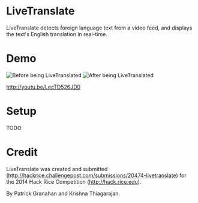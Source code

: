 LiveTranslate
=============
LiveTranslate detects foreign language text from a video feed, and displays the text's English translation in real-time.

Demo
====
![Before being LiveTranslated](https://i.ytimg.com/vi/LecTD526JD0/0.jpg?time=1410897238848)
![After being LiveTranslated](https://i.ytimg.com/vi/LecTD526JD0/0.jpg?time=1410897424149)

http://youtu.be/LecTD526JD0

Setup
=====

TODO

Credit
======
LiveTranslate was created and submitted (http://hackrice.challengepost.com/submissions/20474-livetranslate) for the 2014 Hack Rice Competition (http://hack.rice.edu).

By Patrick Granahan and Krishna Thiagarajan.
